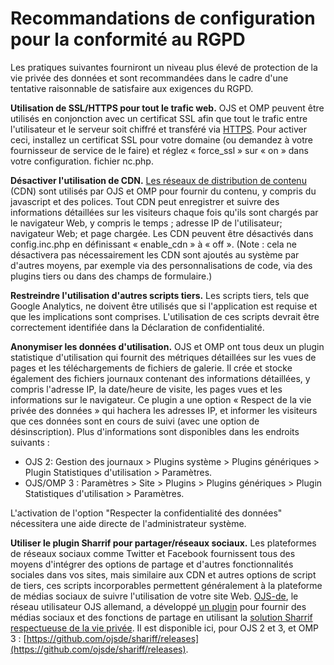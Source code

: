 # Recommandations de configuration pour la conformité au RGPD

Les pratiques suivantes fourniront un niveau plus élevé de protection de la vie privée des données et sont recommandées dans le cadre d'une tentative raisonnable de satisfaire aux exigences du RGPD.

**Utilisation de SSL/HTTPS pour tout le trafic web.** OJS et OMP peuvent être utilisés en conjonction avec un certificat SSL afin que tout le trafic entre l'utilisateur et le serveur soit chiffré et transféré via [HTTPS](https://en.wikipedia.org/wiki/HTTPS). Pour activer ceci, installez un certificat SSL pour votre domaine (ou demandez à votre fournisseur de service de le faire) et réglez « force_ssl » sur « on » dans votre configuration. fichier nc.php.

**Désactiver l'utilisation de CDN.** [Les réseaux de distribution de contenu](https://en.wikipedia.org/wiki/Content_delivery_network) (CDN) sont utilisés par OJS et OMP pour fournir du contenu, y compris du javascript et des polices. Tout CDN peut enregistrer et suivre des informations détaillées sur les visiteurs chaque fois qu'ils sont chargés par le navigateur Web, y compris le temps ; adresse IP de l'utilisateur; navigateur Web; et page chargée. Les CDN peuvent être désactivés dans config.inc.php en définissant « enable_cdn » à « off ». (Note : cela ne désactivera pas nécessairement les CDN sont ajoutés au système par d'autres moyens, par exemple via des personnalisations de code, via des plugins tiers ou dans des champs de formulaire.)

**Restreindre l'utilisation d'autres scripts tiers.** Les scripts tiers, tels que Google Analytics, ne doivent être utilisés que si l'application est requise et que les implications sont comprises. L'utilisation de ces scripts devrait être correctement identifiée dans la Déclaration de confidentialité.

**Anonymiser les données d'utilisation.** OJS et OMP ont tous deux un plugin statistique d'utilisation qui fournit des métriques détaillées sur les vues de pages et les téléchargements de fichiers de galerie. Il crée et stocke également des fichiers journaux contenant des informations détaillées, y compris l'adresse IP, la date/heure de visite, les pages vues et les informations sur le navigateur. Ce plugin a une option « Respect de la vie privée des données » qui hachera les adresses IP, et informer les visiteurs que ces données sont en cours de suivi (avec une option de désinscription). Plus d'informations sont disponibles dans les endroits suivants :

* OJS 2: Gestion des journaux > Plugins système > Plugins génériques > Plugin Statistiques d'utilisation > Paramètres.
* OJS/OMP 3 : Paramètres > Site > Plugins > Plugins génériques > Plugin Statistiques d'utilisation > Paramètres.

L'activation de l'option "Respecter la confidentialité des données" nécessitera une aide directe de l'administrateur système.

**Utiliser le plugin Sharrif pour partager/réseaux sociaux.** Les plateformes de réseaux sociaux comme Twitter et Facebook fournissent tous des moyens d'intégrer des options de partage et d'autres fonctionnalités sociales dans vos sites, mais similaire aux CDN et autres options de script de tiers, ces scripts incorporables permettent généralement à la plateforme de médias sociaux de suivre l'utilisation de votre site Web. [OJS-de](http://www.ojs-de.net), le réseau utilisateur OJS allemand, a développé [un plugin](https://github.com/ojsde/shariff) pour fournir des médias sociaux et des fonctions de partage en utilisant la [solution Sharrif respectueuse de la vie privée](https://github.com/heiseonline/shariff). Il est disponible ici, pour OJS 2 et 3, et OMP 3 : [https://github.com/ojsde/shariff/releases](https://github.com/ojsde/shariff/releases).
